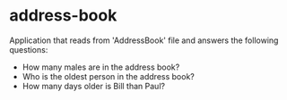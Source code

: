 address-book
============

Application that reads from 'AddressBook' file and answers the following questions:

- How many males are in the address book?
- Who is the oldest person in the address book?
- How many days older is Bill than Paul?
